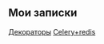 

## Мои записки

 [Декораторы](https://github.com/IvanChernoborodov/Diary/blob/master/decorators.md)
 [Celery+redis](https://github.com/IvanChernoborodov/Diary/blob/master/Celery%2Bredis.md)
